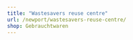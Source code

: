 ```yaml
---
title: "Wastesavers reuse centre"
url: /newport/wastesavers-reuse-centre/
shop: Gebrauchtwaren
---
```

